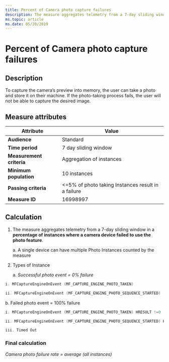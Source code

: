 ```yaml
---
title: Percent of Camera photo capture failures
description: The measure aggregates telemetry from a 7-day sliding window in a percentage of instances where a camera device failed to use the photo feature
ms.topic: article
ms.date: 05/20/2019
---
```


# Percent of Camera photo capture failures

## Description

To capture the camera’s preview into memory, the user can take a photo and store it on their machine. If the photo-taking process fails, the user will not be able to capture the desired image.

## Measure attributes

|Attribute|Value|
|----|----|
|**Audience**|Standard|
|**Time period**|7 day sliding window|
|**Measurement criteria**|Aggregation of instances|
|**Minimum population**|10 instances|
|**Passing criteria**|<=5% of photo taking Instances result in a failure|
|**Measure ID**|16998997|

## Calculation

1. The measure aggregates telemetry from a 7-day sliding window in a **percentage of instances where a camera device failed to use the photo feature**.

     a. A single device can have multiple Photo Instances counted by the measure

2. Types of Instance

   a. *Successful photo event = 0% failure*

```cpp
i. MFCaptureEngineOnEvent (MF_CAPTURE_ENGINE_PHOTO_TAKEN)

ii. MFCaptureEngineOnEvent (MF_CAPTURE_ENGINE_PHOTO_SEQUENCE_STARTED)
```

b. Failed photo event = 100% failure

```cpp
i. MFCaptureEngineOnEvent (MF_CAPTURE_ENGINE_PHOTO_TAKEN) HRESULT !=0

ii. MFCaptureEngineOnEvent (MF_CAPTURE_ENGINE_PHOTO_SEQUENCE_STARTED) HRESULT !=0

iii. Timed Out
```

### Final calculation

*Camera photo failure rate = average (all instances)*
